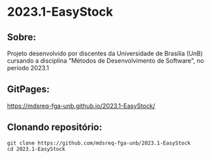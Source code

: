 # 2023.1-EasyStock
## Sobre:
Projeto desenvolvido por discentes da Universidade de Brasília (UnB) cursando a disciplina "Métodos de Desenvolvimento de Software", no período 2023.1

## GitPages:
https://mdsreq-fga-unb.github.io/2023.1-EasyStock/

## Clonando repositório:
```
git clone https://github.com/mdsreq-fga-unb/2023.1-EasyStock
cd 2023.1-EasyStock
```
